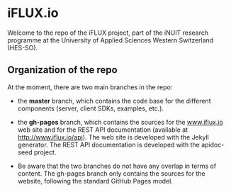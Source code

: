 iFLUX.io
========

Welcome to the repo of the iFLUX project, part of the iNUIT research programme at the University of Applied Sciences Western Switzerland (HES-SO).

## Organization of the repo

At the moment, there are two main branches in the repo:

* the **master** branch, which contains the code base for the different components (server, client SDKs, examples, etc.).

* the **gh-pages** branch, which contains the sources for the www.iflux.io web site and for the REST API documentation (available at http://www.iflux.io/api). The web site is developed with the Jekyll generator. The REST API documentation is developed with the apidoc-seed project.

* Be aware that the two branches do not have any overlap in terms of content. The gh-pages branch only contains the sources for the website, following the standard GitHub Pages model. 


